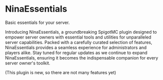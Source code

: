 # NinaEssentials
Basic essentials for your server.

Introducing NinaEssentials, a groundbreaking SpigotMC plugin designed to empower server owners with essential tools and utilities for unparalleled server capabilities. Packed with a carefully curated selection of features, NinaEssentials provides a seamless experience for administrators and players alike. Stay tuned for regular updates as we continue to expand NinaEssentials, ensuring it becomes the indispensable companion for every server owner's toolkit.

(This plugin is new, so there are not many features yet)

